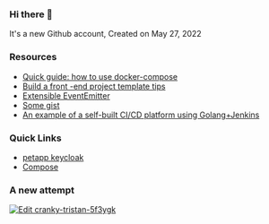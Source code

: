 ### Hi there 👋

It's a new Github account, Created on May 27, 2022

### Resources
- [Quick guide: how to use docker-compose](https://github.com/chagspace/petserver/blob/main/docker-compose.guide.yml)
- [Build a front -end project template tips](https://github.com/branlice/Branlice/blob/main/Build%20a%20front%20-end%20project%20template%20tips.md)
- [Extensible EventEmitter](https://github.com/branlice/vue3-template/tree/develop/src/utils/EventEmitter
)
- [Some gist](https://gist.github.com/branlice)
- [An example of a self-built CI/CD platform using Golang+Jenkins](https://github.com/branlice/Branlice/tree/main/Devops)

### Quick Links
- [petapp keycloak](https://petapp-keycloak-platform.herokuapp.com/)
- [Compose](https://gist.github.com/branlice/508ab49899d70c51db43557bc52fa9a7)

### A new attempt
[![Edit cranky-tristan-5f3ygk](https://codesandbox.io/static/img/play-codesandbox.svg)](https://codesandbox.io/p/devbox/cranky-tristan-5f3ygk?file=%2Findex.html&embed=1)
